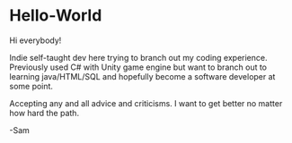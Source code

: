 # Hello-World

Hi everybody!

Indie self-taught dev here trying to branch out my coding experience. Previously used C# with Unity game engine but want to branch out to learning java/HTML/SQL and hopefully become a software developer at some point.

Accepting any and all advice and criticisms. I want to get better no matter how hard the path.

-Sam
